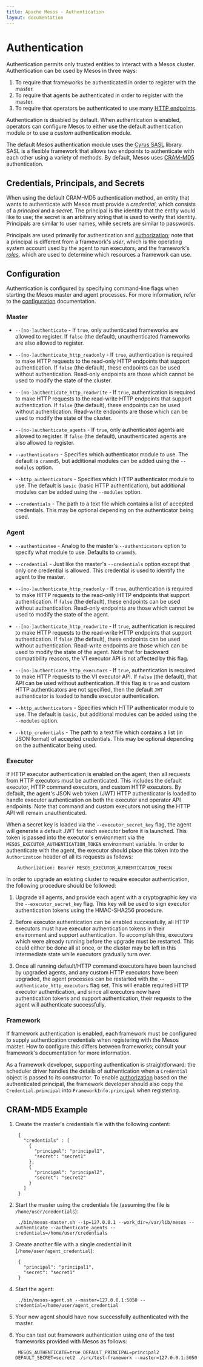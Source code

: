```yaml
---
title: Apache Mesos - Authentication
layout: documentation
---
```


# Authentication

Authentication permits only trusted entities to interact with a Mesos cluster. Authentication can be used by Mesos in three ways:

1. To require that frameworks be authenticated in order to register with the master.
2. To require that agents be authenticated in order to register with the master.
3. To require that operators be authenticated to use many [HTTP endpoints](endpoints/index.md).

Authentication is disabled by default. When authentication is enabled, operators
can configure Mesos to either use the default authentication module or to use a
_custom_ authentication module.

The default Mesos authentication module uses the
[Cyrus SASL](http://asg.web.cmu.edu/sasl/) library.  SASL is a flexible
framework that allows two endpoints to authenticate with each other using a
variety of methods. By default, Mesos uses
[CRAM-MD5](https://en.wikipedia.org/wiki/CRAM-MD5) authentication.

## Credentials, Principals, and Secrets

When using the default CRAM-MD5 authentication method, an entity that wants to
authenticate with Mesos must provide a *credential*, which consists of a
*principal* and a *secret*. The principal is the identity that the entity would
like to use; the secret is an arbitrary string that is used to verify that
identity. Principals are similar to user names, while secrets are similar to
passwords.

Principals are used primarily for authentication and
[authorization](authorization.md); note that a principal is different from a
framework's *user*, which is the operating system account used by the agent to
run executors, and the framework's *[roles](roles.md)*, which are used to
determine which resources a framework can use.

## Configuration

Authentication is configured by specifying command-line flags when starting the
Mesos master and agent processes. For more information, refer to the
[configuration](configuration.md) documentation.

### Master

* `--[no-]authenticate` - If `true`, only authenticated frameworks are allowed
  to register. If `false` (the default), unauthenticated frameworks are also
  allowed to register.

* `--[no-]authenticate_http_readonly` - If `true`, authentication is required to
  make HTTP requests to the read-only HTTP endpoints that support
  authentication. If `false` (the default), these endpoints can be used without
  authentication. Read-only endpoints are those which cannot be used to modify
  the state of the cluster.

* `--[no-]authenticate_http_readwrite` - If `true`, authentication is required
  to make HTTP requests to the read-write HTTP endpoints that support
  authentication. If `false` (the default), these endpoints can be used without
  authentication. Read-write endpoints are those which can be used to modify the
  state of the cluster.

* `--[no-]authenticate_agents` - If `true`, only authenticated agents are
  allowed to register. If `false` (the default), unauthenticated agents are also
  allowed to register.

* `--authenticators` - Specifies which authenticator module to use.  The default
  is `crammd5`, but additional modules can be added using the `--modules`
  option.

* `--http_authenticators` - Specifies which HTTP authenticator module to use.
  The default is `basic` (basic HTTP authentication), but additional modules can
  be added using the `--modules` option.

* `--credentials` - The path to a text file which contains a list of accepted
  credentials.  This may be optional depending on the authenticator being used.

### Agent

* `--authenticatee` - Analog to the master's `--authenticators` option to
  specify what module to use.  Defaults to `crammd5`.

* `--credential` - Just like the master's `--credentials` option except that
  only one credential is allowed. This credential is used to identify the agent
  to the master.

* `--[no-]authenticate_http_readonly` - If `true`, authentication is required to
  make HTTP requests to the read-only HTTP endpoints that support
  authentication. If `false` (the default), these endpoints can be used without
  authentication. Read-only endpoints are those which cannot be used to modify
  the state of the agent.

* `--[no-]authenticate_http_readwrite` - If `true`, authentication is required
  to make HTTP requests to the read-write HTTP endpoints that support
  authentication. If `false` (the default), these endpoints can be used without
  authentication. Read-write endpoints are those which can be used to modify the
  state of the agent. Note that for backward compatibility reasons, the V1
  executor API is not affected by this flag.

* `--[no-]authenticate_http_executors` - If `true`, authentication is required
  to make HTTP requests to the V1 executor API. If `false` (the default), that
  API can be used without authentication. If this flag is `true` and custom
  HTTP authenticators are not specified, then the default `JWT` authenticator is
  loaded to handle executor authentication.

* `--http_authenticators` - Specifies which HTTP authenticator module to use.
  The default is `basic`, but additional modules can be added using the
  `--modules` option.

* `--http_credentials` - The path to a text file which contains a list (in JSON
  format) of accepted credentials.  This may be optional depending on the
  authenticator being used.

### Executor

If HTTP executor authentication is enabled on the agent, then all requests from
HTTP executors must be authenticated. This includes the default executor, HTTP
command executors, and custom HTTP executors. By default, the agent's JSON web
token (JWT) HTTP authenticator is loaded to handle executor authentication on
both the executor and operator API endpoints. Note that command and custom
executors not using the HTTP API will remain unauthenticated.

When a secret key is loaded via the `--executor_secret_key` flag, the agent will
generate a default JWT for each executor before it is launched. This token is
passed into the executor's environment via the
`MESOS_EXECUTOR_AUTHENTICATION_TOKEN` environment variable. In order to
authenticate with the agent, the executor should place this token into the
`Authorization` header of all its requests as follows:

        Authorization: Bearer MESOS_EXECUTOR_AUTHENTICATION_TOKEN

In order to upgrade an existing cluster to require executor authentication, the
following procedure should be followed:

1. Upgrade all agents, and provide each agent with a cryptographic key via the
   `--executor_secret_key` flag. This key will be used to sign executor
   authentication tokens using the HMAC-SHA256 procedure.

2. Before executor authentication can be enabled successfully, all HTTP
   executors must have executor authentication tokens in their environment and
   support authentication. To accomplish this, executors which were already
   running before the upgrade must be restarted. This could either be done all
   at once, or the cluster may be left in this intermediate state while
   executors gradually turn over.

3. Once all running default/HTTP command executors have been launched by
   upgraded agents, and any custom HTTP executors have been upgraded, the agent
   processes can be restarted with the `--authenticate_http_executors` flag set.
   This will enable required HTTP executor authentication, and since all
   executors now have authentication tokens and support authentication, their
   requests to the agent will authenticate successfully.

### Framework

If framework authentication is enabled, each framework must be configured to
supply authentication credentials when registering with the Mesos master. How to
configure this differs between frameworks; consult your framework's
documentation for more information.

As a framework developer, supporting authentication is straightforward: the
scheduler driver handles the details of authentication when a `Credential`
object is passed to its constructor. To enable [authorization](authorization.md)
based on the authenticated principal, the framework developer should also copy
the `Credential.principal` into `FrameworkInfo.principal` when registering.

## CRAM-MD5 Example

1. Create the master's credentials file with the following content:

        {
          "credentials" : [
            {
              "principal": "principal1",
              "secret": "secret1"
            },
            {
              "principal": "principal2",
              "secret": "secret2"
            }
          ]
        }

2. Start the master using the credentials file (assuming the file is `/home/user/credentials`):

        ./bin/mesos-master.sh --ip=127.0.0.1 --work_dir=/var/lib/mesos --authenticate --authenticate_agents --credentials=/home/user/credentials

3. Create another file with a single credential in it (`/home/user/agent_credential`):

        {
          "principal": "principal1",
          "secret": "secret1"
        }

4. Start the agent:

        ./bin/mesos-agent.sh --master=127.0.0.1:5050 --credential=/home/user/agent_credential

5. Your new agent should have now successfully authenticated with the master.

6. You can test out framework authentication using one of the test frameworks
provided with Mesos as follows:

        MESOS_AUTHENTICATE=true DEFAULT_PRINCIPAL=principal2 DEFAULT_SECRET=secret2 ./src/test-framework --master=127.0.0.1:5050
